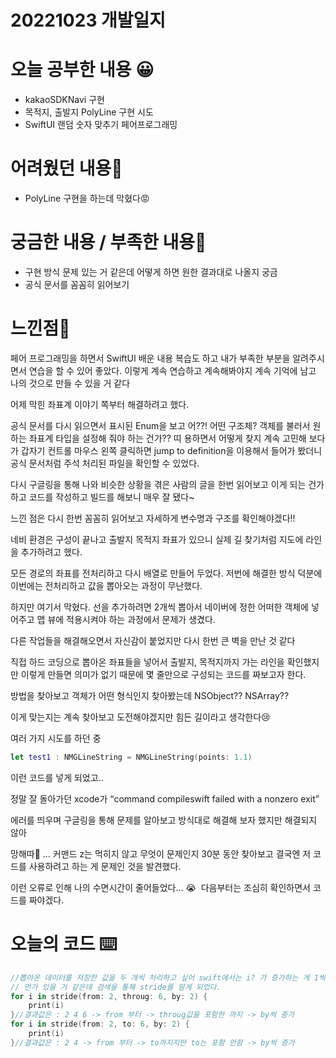 # 20221023 개발일지

# 오늘 공부한 내용 😀

- kakaoSDKNavi 구현
- 목적지, 출발지 PolyLine 구현 시도
- SwiftUI 랜덤 숫자 맞추기 페어프로그래밍

# 어려웠던 내용🤯

- PolyLine 구현을 하는데 막혔다😡

# 궁금한 내용 / 부족한 내용🤔

- 구현 방식 문제 있는 거 같은데 어떻게 하면 원한 결과대로 나올지 궁금
- 공식 문서를 꼼꼼히 읽어보기

# 느낀점🤨

페어 프로그래밍을 하면서 SwiftUI 배운 내용 복습도 하고 내가 부족한 부분을 알려주시면서 연습을 할 수 있어 좋았다. 이렇게 계속 연습하고 계속해봐야지 계속 기억에 남고 나의 것으로 만들 수 있을 거 같다

어제 막힌 좌표계 이야기 쪽부터 해결하려고 했다.

공식 문서를 다시 읽으면서 표시된 Enum을 보고 어??! 어떤 구조체? 객체를 불러서 원하는 좌표계 타입을 설정해 줘야 하는 건가?? 띠 용하면서 어떻게 찾지 계속 고민해 보다가 갑자기 컨트롤 마우스 왼쪽 클릭하면 jump to definition을 이용해서 들어가 봤더니 공식 문서처럼 주석 처리된 파일을 확인할 수 있었다.

다시 구글링을 통해 나와 비슷한 상황을 겪은 사람의 글을 한번 읽어보고 이게 되는 건가 하고 코드를 작성하고 빌드를 해보니 매우 잘 됐다~

느낀 점은 다시 한번 꼼꼼히 읽어보고 자세하게 변수명과 구조를 확인해야겠다!!

네비 환경은 구성이 끝나고 출발지 목적지 좌표가 있으니 실제 길 찾기처럼 지도에 라인을 추가하려고 했다.

모든 경로의 좌표를 전처리하고 다시 배열로 만들어 두었다. 저번에 해결한 방식 덕분에 이번에는 전처리하고 값을 뽑아오는 과정이 무난했다.

하지만 여기서 막혔다. 선을 추가하려면 2개씩 뽑아서 네이버에 정한 어떠한 객체에 넣어주고 맵 뷰에 적용시켜야 하는 과정에서 문제가 생겼다.

다른 작업들을 해결해오면서 자신감이 붙었지만 다시 한번 큰 벽을 만난 것 같다

직접 하드 코딩으로 뽑아온 좌표들을 넣어서 출발지, 목적지까지 가는 라인을 확인했지만 이렇게 만들면 의미가 없기 때문에 몇 줄만으로 구성되는 코드를 짜보고자 한다.

방법을 찾아보고 객체가 어떤 형식인지 찾아봤는데 NSObject?? NSArray??

이게 맞는지는 계속 찾아보고 도전해야겠지만 힘든 길이라고 생각한다😢

여러 가지 시도를 하던 중

```swift
let test1 : NMGLineString = NMGLineString(points: 1.1)
```

이런 코드를 넣게 되었고..

정말 잘 돌아가던 xcode가 “command compileswift failed with a nonzero exit”

에러를 띄우며 구글링을 통해 문제를 알아보고 방식대로 해결해 보자 했지만 해결되지 않아

망해따🫠 … 커맨드 z는 먹히지 않고 무엇이 문제인지 30분 동안 찾아보고 결국엔 저 코드를 사용하려고 하는 게 문제인 것을 발견했다.

이런 오류로 인해 나의 수면시간이 줄어들었다… 😭  다음부터는 조심히 확인하면서 코드를 짜야겠다.

# 오늘의 코드 ⌨️

```swift
//뽑아온 데이터를 저장한 값을 두 개씩 처리하고 싶어 swift에서는 i? 가 증가하는 게 1씩 밖에 안 되나?
// 먼가 있을 거 같은데 검색을 통해 stride를 알게 되었다.
for i in stride(from: 2, throug: 6, by: 2) {
    print(i)
}//결과값은 : 2 4 6 -> from 부터 -> throug값을 포함한 까지 -> by씩 증가
for i in stride(from: 2, to: 6, by: 2) {
    print(i)
}//결과값은 : 2 4 -> from 부터 -> to까지지만 to는 포함 안함 -> by씩 증가
```